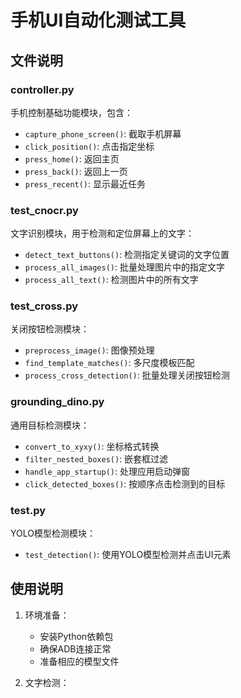 # 手机UI自动化测试工具

## 文件说明

### controller.py
手机控制基础功能模块，包含：
- `capture_phone_screen()`: 截取手机屏幕
- `click_position()`: 点击指定坐标
- `press_home()`: 返回主页
- `press_back()`: 返回上一页
- `press_recent()`: 显示最近任务

### test_cnocr.py
文字识别模块，用于检测和定位屏幕上的文字：
- `detect_text_buttons()`: 检测指定关键词的文字位置
- `process_all_images()`: 批量处理图片中的指定文字
- `process_all_text()`: 检测图片中的所有文字

### test_cross.py
关闭按钮检测模块：
- `preprocess_image()`: 图像预处理
- `find_template_matches()`: 多尺度模板匹配
- `process_cross_detection()`: 批量处理关闭按钮检测

### grounding_dino.py
通用目标检测模块：
- `convert_to_xyxy()`: 坐标格式转换
- `filter_nested_boxes()`: 嵌套框过滤
- `handle_app_startup()`: 处理应用启动弹窗
- `click_detected_boxes()`: 按顺序点击检测到的目标

### test.py
YOLO模型检测模块：
- `test_detection()`: 使用YOLO模型检测并点击UI元素

## 使用说明

1. 环境准备：
   - 安装Python依赖包
   - 确保ADB连接正常
   - 准备相应的模型文件

2. 文字检测：